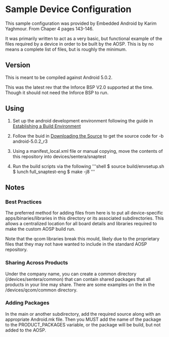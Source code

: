 # Sample Device Configuration

This sample configuration was provided by Embedded Android by Karim Yaghmour.  From Chaper 4 pages 143-146.

It was primarily written to act as a very basic, but functional example of the files required by a device in order to be built by the AOSP.  This is by no means a complete list of files, but is roughly the minimum.

## Version

This is meant to be compiled against Android 5.0.2.

This was the latest rev that the Inforce BSP V2.0 supported at the time.  Though it should not need the Inforce BSP to run.


## Using

1. Set up the android development environment following the guide in [Establishing a Build Environment](https://source.android.com/source/initializing.html)

2. Follow the buid in [Downloading the Source](https://source.android.com/source/downloading.html) to get the source code for -b android-5.0.2_r3

3. Using a manifest_local.xml file or manual copying, move the contents of this repository into devices/sentera/snaptest

4. Run the build scripts via the following
'''shell
$ source build/envsetup.sh
$ lunch full_snaptest\-eng
$ make -j8
'''

## Notes

### Best Practices

The preferred method for adding files from here is to put all device-specific apps/binaries/libraries in this directory or its associated subdirectories.  This allows a centralized location for all board details and libraries required to make the custom AOSP build run.

Note that the qcom libraries break this mould, likely due to the proprietary files that they may not have wanted to include in the standard AOSP repository.

### Sharing Across Products

Under the company name, you can create a common directory (/devices/sentera/common) that can contain shared packages that all products in your line may share.  There are some examples on the in the /devices/qcom/common directory.

### Adding Packages

In the main or another subdirectory, add the required source along with an appropriate Android.mk file.  Then you MUST add the name of the package to the PRODUCT_PACKAGES variable, or the package will be build, but not added to the AOSP.
